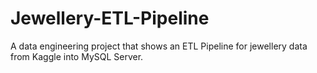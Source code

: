 # Jewellery-ETL-Pipeline
A data engineering project that shows an ETL Pipeline for jewellery data from Kaggle into MySQL Server.
